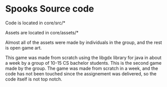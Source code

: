 # Spooks Source code

Code is located in core/src/*

Assets are located in core/assets/*

Almost all of the assets were made by individuals in the group, and the rest is open game art.

This game was made from scratch using the libgdx library for java in about a week by a group of 10-15 CS bachelor students. This is the second game made by the group. The game was made from scratch in a week, and the code has not been touched since the assignement was delivered, so the code itself is not top notch. 

